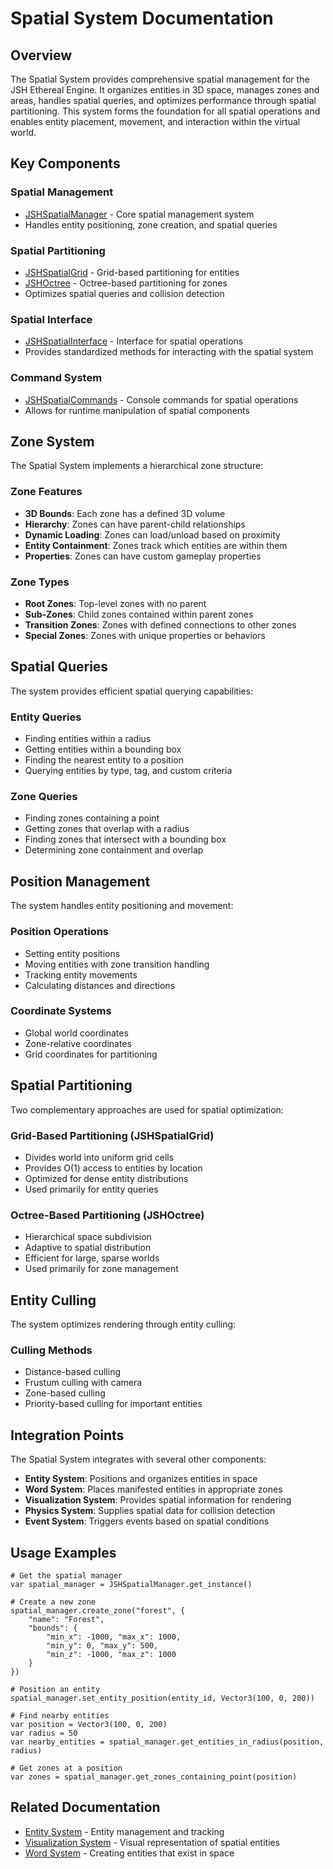 # Spatial System Documentation

## Overview
The Spatial System provides comprehensive spatial management for the JSH Ethereal Engine. It organizes entities in 3D space, manages zones and areas, handles spatial queries, and optimizes performance through spatial partitioning. This system forms the foundation for all spatial operations and enables entity placement, movement, and interaction within the virtual world.

## Key Components

### Spatial Management
- [JSHSpatialManager](JSHSpatialManager.md) - Core spatial management system
- Handles entity positioning, zone creation, and spatial queries

### Spatial Partitioning
- [JSHSpatialGrid](JSHSpatialGrid.md) - Grid-based partitioning for entities
- [JSHOctree](JSHOctree.md) - Octree-based partitioning for zones
- Optimizes spatial queries and collision detection

### Spatial Interface
- [JSHSpatialInterface](JSHSpatialInterface.md) - Interface for spatial operations
- Provides standardized methods for interacting with the spatial system

### Command System
- [JSHSpatialCommands](JSHSpatialCommands.md) - Console commands for spatial operations
- Allows for runtime manipulation of spatial components

## Zone System

The Spatial System implements a hierarchical zone structure:

### Zone Features
- **3D Bounds**: Each zone has a defined 3D volume
- **Hierarchy**: Zones can have parent-child relationships
- **Dynamic Loading**: Zones can load/unload based on proximity
- **Entity Containment**: Zones track which entities are within them
- **Properties**: Zones can have custom gameplay properties

### Zone Types
- **Root Zones**: Top-level zones with no parent
- **Sub-Zones**: Child zones contained within parent zones
- **Transition Zones**: Zones with defined connections to other zones
- **Special Zones**: Zones with unique properties or behaviors

## Spatial Queries

The system provides efficient spatial querying capabilities:

### Entity Queries
- Finding entities within a radius
- Getting entities within a bounding box
- Finding the nearest entity to a position
- Querying entities by type, tag, and custom criteria

### Zone Queries
- Finding zones containing a point
- Getting zones that overlap with a radius
- Finding zones that intersect with a bounding box
- Determining zone containment and overlap

## Position Management

The system handles entity positioning and movement:

### Position Operations
- Setting entity positions
- Moving entities with zone transition handling
- Tracking entity movements
- Calculating distances and directions

### Coordinate Systems
- Global world coordinates
- Zone-relative coordinates
- Grid coordinates for partitioning

## Spatial Partitioning

Two complementary approaches are used for spatial optimization:

### Grid-Based Partitioning (JSHSpatialGrid)
- Divides world into uniform grid cells
- Provides O(1) access to entities by location
- Optimized for dense entity distributions
- Used primarily for entity queries

### Octree-Based Partitioning (JSHOctree)
- Hierarchical space subdivision
- Adaptive to spatial distribution
- Efficient for large, sparse worlds
- Used primarily for zone management

## Entity Culling

The system optimizes rendering through entity culling:

### Culling Methods
- Distance-based culling
- Frustum culling with camera
- Zone-based culling
- Priority-based culling for important entities

## Integration Points

The Spatial System integrates with several other components:

- **Entity System**: Positions and organizes entities in space
- **Word System**: Places manifested entities in appropriate zones
- **Visualization System**: Provides spatial information for rendering
- **Physics System**: Supplies spatial data for collision detection
- **Event System**: Triggers events based on spatial conditions

## Usage Examples

```gdscript
# Get the spatial manager
var spatial_manager = JSHSpatialManager.get_instance()

# Create a new zone
spatial_manager.create_zone("forest", {
    "name": "Forest",
    "bounds": {
        "min_x": -1000, "max_x": 1000,
        "min_y": 0, "max_y": 500,
        "min_z": -1000, "max_z": 1000
    }
})

# Position an entity
spatial_manager.set_entity_position(entity_id, Vector3(100, 0, 200))

# Find nearby entities
var position = Vector3(100, 0, 200)
var radius = 50
var nearby_entities = spatial_manager.get_entities_in_radius(position, radius)

# Get zones at a position
var zones = spatial_manager.get_zones_containing_point(position)
```

## Related Documentation

- [Entity System](../entity/_INDEX.md) - Entity management and tracking
- [Visualization System](../visualization/_INDEX.md) - Visual representation of spatial entities
- [Word System](../word/_INDEX.md) - Creating entities that exist in space